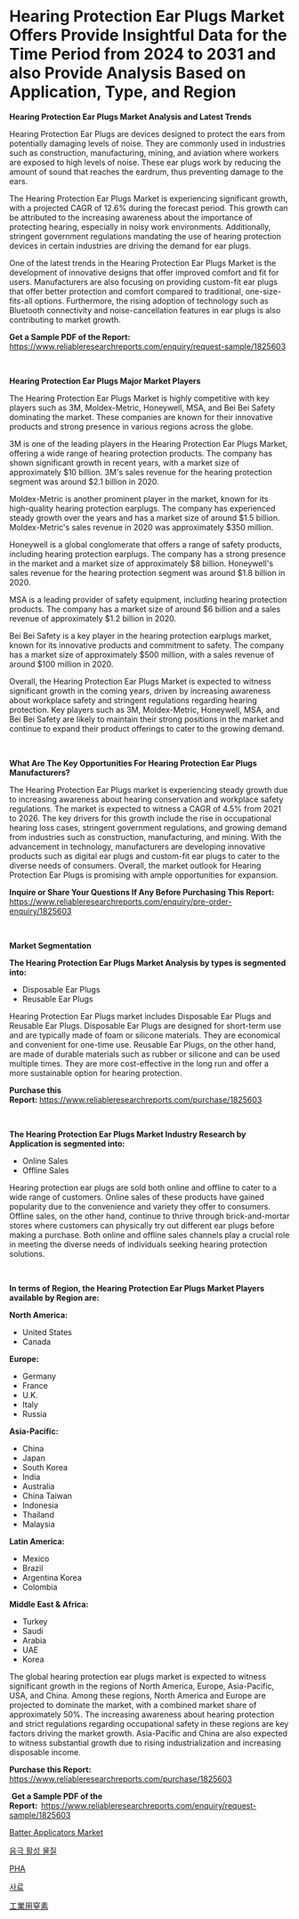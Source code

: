 <p><h1>Hearing Protection Ear Plugs Market Offers Provide Insightful Data for the Time Period from 2024 to 2031 and also Provide Analysis Based on Application, Type, and Region</h1></p><p><strong>Hearing Protection Ear Plugs Market Analysis and Latest Trends</strong></p>
<p><p>Hearing Protection Ear Plugs are devices designed to protect the ears from potentially damaging levels of noise. They are commonly used in industries such as construction, manufacturing, mining, and aviation where workers are exposed to high levels of noise. These ear plugs work by reducing the amount of sound that reaches the eardrum, thus preventing damage to the ears.</p><p>The Hearing Protection Ear Plugs Market is experiencing significant growth, with a projected CAGR of 12.6% during the forecast period. This growth can be attributed to the increasing awareness about the importance of protecting hearing, especially in noisy work environments. Additionally, stringent government regulations mandating the use of hearing protection devices in certain industries are driving the demand for ear plugs.</p><p>One of the latest trends in the Hearing Protection Ear Plugs Market is the development of innovative designs that offer improved comfort and fit for users. Manufacturers are also focusing on providing custom-fit ear plugs that offer better protection and comfort compared to traditional, one-size-fits-all options. Furthermore, the rising adoption of technology such as Bluetooth connectivity and noise-cancellation features in ear plugs is also contributing to market growth.</p></p>
<p><strong>Get a Sample PDF of the Report:&nbsp;</strong> <a href="https://www.reliableresearchreports.com/enquiry/request-sample/1825603">https://www.reliableresearchreports.com/enquiry/request-sample/1825603</a></p>
<p>&nbsp;</p>
<p><strong>Hearing Protection Ear Plugs Major Market Players</strong></p>
<p><p>The Hearing Protection Ear Plugs Market is highly competitive with key players such as 3M, Moldex-Metric, Honeywell, MSA, and Bei Bei Safety dominating the market. These companies are known for their innovative products and strong presence in various regions across the globe.</p><p>3M is one of the leading players in the Hearing Protection Ear Plugs Market, offering a wide range of hearing protection products. The company has shown significant growth in recent years, with a market size of approximately $10 billion. 3M's sales revenue for the hearing protection segment was around $2.1 billion in 2020.</p><p>Moldex-Metric is another prominent player in the market, known for its high-quality hearing protection earplugs. The company has experienced steady growth over the years and has a market size of around $1.5 billion. Moldex-Metric's sales revenue in 2020 was approximately $350 million.</p><p>Honeywell is a global conglomerate that offers a range of safety products, including hearing protection earplugs. The company has a strong presence in the market and a market size of approximately $8 billion. Honeywell's sales revenue for the hearing protection segment was around $1.8 billion in 2020.</p><p>MSA is a leading provider of safety equipment, including hearing protection products. The company has a market size of around $6 billion and a sales revenue of approximately $1.2 billion in 2020.</p><p>Bei Bei Safety is a key player in the hearing protection earplugs market, known for its innovative products and commitment to safety. The company has a market size of approximately $500 million, with a sales revenue of around $100 million in 2020.</p><p>Overall, the Hearing Protection Ear Plugs Market is expected to witness significant growth in the coming years, driven by increasing awareness about workplace safety and stringent regulations regarding hearing protection. Key players such as 3M, Moldex-Metric, Honeywell, MSA, and Bei Bei Safety are likely to maintain their strong positions in the market and continue to expand their product offerings to cater to the growing demand.</p></p>
<p>&nbsp;</p>
<p><strong>What Are The Key Opportunities For Hearing Protection Ear Plugs Manufacturers?</strong></p>
<p><p>The Hearing Protection Ear Plugs market is experiencing steady growth due to increasing awareness about hearing conservation and workplace safety regulations. The market is expected to witness a CAGR of 4.5% from 2021 to 2026. The key drivers for this growth include the rise in occupational hearing loss cases, stringent government regulations, and growing demand from industries such as construction, manufacturing, and mining. With the advancement in technology, manufacturers are developing innovative products such as digital ear plugs and custom-fit ear plugs to cater to the diverse needs of consumers. Overall, the market outlook for Hearing Protection Ear Plugs is promising with ample opportunities for expansion.</p></p>
<p><strong>Inquire or Share Your Questions If Any Before Purchasing This Report:</strong> <a href="https://www.reliableresearchreports.com/enquiry/pre-order-enquiry/1825603">https://www.reliableresearchreports.com/enquiry/pre-order-enquiry/1825603</a></p>
<p>&nbsp;</p>
<p><strong>Market Segmentation</strong></p>
<p><strong>The Hearing Protection Ear Plugs Market Analysis by types is segmented into:</strong></p>
<p><ul><li>Disposable Ear Plugs</li><li>Reusable Ear Plugs</li></ul></p>
<p><p>Hearing Protection Ear Plugs market includes Disposable Ear Plugs and Reusable Ear Plugs. Disposable Ear Plugs are designed for short-term use and are typically made of foam or silicone materials. They are economical and convenient for one-time use. Reusable Ear Plugs, on the other hand, are made of durable materials such as rubber or silicone and can be used multiple times. They are more cost-effective in the long run and offer a more sustainable option for hearing protection.</p></p>
<p><strong>Purchase this Report:&nbsp;</strong><a href="https://www.reliableresearchreports.com/purchase/1825603">https://www.reliableresearchreports.com/purchase/1825603</a></p>
<p>&nbsp;</p>
<p><strong>The Hearing Protection Ear Plugs Market Industry Research by Application is segmented into:</strong></p>
<p><ul><li>Online Sales</li><li>Offline Sales</li></ul></p>
<p><p>Hearing protection ear plugs are sold both online and offline to cater to a wide range of customers. Online sales of these products have gained popularity due to the convenience and variety they offer to consumers. Offline sales, on the other hand, continue to thrive through brick-and-mortar stores where customers can physically try out different ear plugs before making a purchase. Both online and offline sales channels play a crucial role in meeting the diverse needs of individuals seeking hearing protection solutions.</p></p>
<p>&nbsp;</p>
<p><strong>In terms of Region, the Hearing Protection Ear Plugs Market Players available by Region are:</strong></p>
<p>
    <p> <strong> North America: </strong>
        <ul>
            <li>United States</li>
            <li>Canada</li>
        </ul>
        </p> 
    <p> <strong> Europe: </strong>
        <ul>
            <li>Germany</li>
            <li>France</li>
            <li>U.K.</li>
            <li>Italy</li>
            <li>Russia</li>
        </ul>
        </p> 
    <p> <strong> Asia-Pacific: </strong>
        <ul>
            <li>China</li>
            <li>Japan</li>
            <li>South Korea</li>
            <li>India</li>
            <li>Australia</li>
            <li>China Taiwan</li>
            <li>Indonesia</li>
            <li>Thailand</li>
            <li>Malaysia</li>
        </ul>
        </p> 
    <p> <strong> Latin America: </strong>
        <ul>
            <li>Mexico</li>
            <li>Brazil</li>
            <li>Argentina Korea</li>
            <li>Colombia</li>
        </ul>
        </p> 
    <p> <strong> Middle East & Africa: </strong>
        <ul>
            <li>Turkey</li>
            <li>Saudi</li>
            <li>Arabia</li>
            <li>UAE</li>
            <li>Korea</li>
        </ul>
    </p>
    </p>
<p><p>The global hearing protection ear plugs market is expected to witness significant growth in the regions of North America, Europe, Asia-Pacific, USA, and China. Among these regions, North America and Europe are projected to dominate the market, with a combined market share of approximately 50%. The increasing awareness about hearing protection and strict regulations regarding occupational safety in these regions are key factors driving the market growth. Asia-Pacific and China are also expected to witness substantial growth due to rising industrialization and increasing disposable income.</p></p>
<p><strong>Purchase this Report: </strong><a href="https://www.reliableresearchreports.com/purchase/1825603">https://www.reliableresearchreports.com/purchase/1825603</a></p>
<p>&nbsp;<strong>Get a Sample PDF of the Report:&nbsp;&nbsp;</strong><a href="https://www.reliableresearchreports.com/enquiry/request-sample/1825603">https://www.reliableresearchreports.com/enquiry/request-sample/1825603</a></p>
<p><strong></strong></p>
<p><p><a href="https://issuu.com/reportprime-2/docs/batter-applicators-market-size-2030.pptx">Batter Applicators Market</a></p><p><a href="https://github.com/vsn7qpua81q/Market-Research-Report-List-1/blob/main/97835723684.md">음극 활성 물질</a></p><p><a href="https://github.com/xnljig2898992/Market-Research-Report-List-1/blob/main/84768254080.md">PHA</a></p><p><a href="https://medium.com/@zolajenkins98/2024%EB%85%84%EB%B6%80%ED%84%B0-2031%EB%85%84%EA%B9%8C%EC%A7%80%EC%9D%98-%EC%82%AC%EB%A3%8C-%EC%8B%9C%EC%9E%A5-%EC%A0%90%EC%9C%A0%EC%9C%A8-%EB%B3%80%ED%99%94%EC%99%80-%EC%8B%9C%EC%9E%A5-%EC%84%B1%EC%9E%A5-%EB%8F%99%ED%96%A5-e23a7ec33e14">사료</a></p><p><a href="https://github.com/adcxff01450218/Market-Research-Report-List-1/blob/main/43718154081.md">工業用窒素</a></p></p>